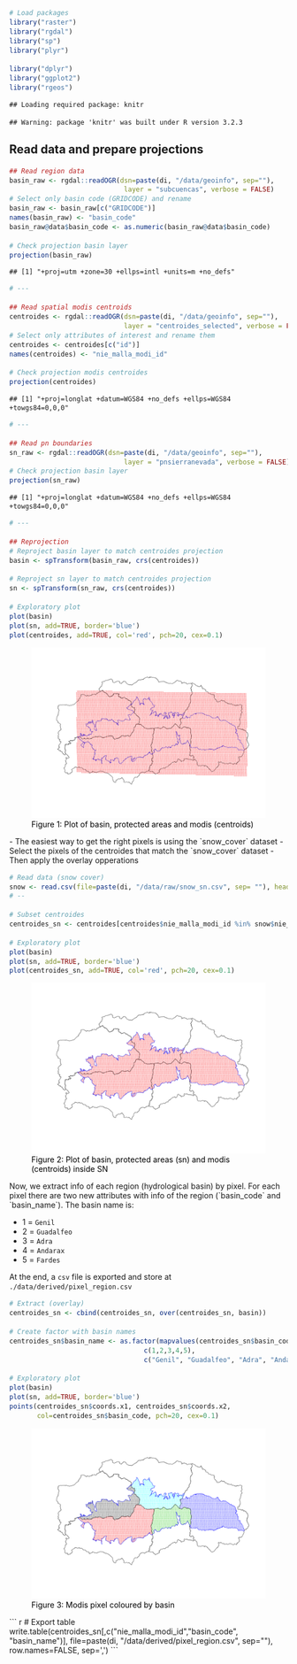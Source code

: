 ``` r
# Load packages 
library("raster")
library("rgdal")
library("sp")
library("plyr")

library("dplyr")
library("ggplot2")
library("rgeos")
```

    ## Loading required package: knitr

    ## Warning: package 'knitr' was built under R version 3.2.3

Read data and prepare projections
---------------------------------

``` r
## Read region data 
basin_raw <- rgdal::readOGR(dsn=paste(di, "/data/geoinfo", sep=""),
                             layer = "subcuencas", verbose = FALSE)
# Select only basin code (GRIDCODE) and rename
basin_raw <- basin_raw[c("GRIDCODE")]
names(basin_raw) <- "basin_code"
basin_raw@data$basin_code <- as.numeric(basin_raw@data$basin_code)

# Check projection basin layer 
projection(basin_raw)
```

    ## [1] "+proj=utm +zone=30 +ellps=intl +units=m +no_defs"

``` r
# --- 

## Read spatial modis centroids 
centroides <- rgdal::readOGR(dsn=paste(di, "/data/geoinfo", sep=""),
                             layer = "centroides_selected", verbose = FALSE)
# Select only attributes of interest and rename them
centroides <- centroides[c("id")]
names(centroides) <- "nie_malla_modi_id"

# Check projection modis centroides
projection(centroides)
```

    ## [1] "+proj=longlat +datum=WGS84 +no_defs +ellps=WGS84 +towgs84=0,0,0"

``` r
# --- 

## Read pn boundaries 
sn_raw <- rgdal::readOGR(dsn=paste(di, "/data/geoinfo", sep=""),
                             layer = "pnsierranevada", verbose = FALSE)
# Check projection basin layer 
projection(sn_raw)
```

    ## [1] "+proj=longlat +datum=WGS84 +no_defs +ellps=WGS84 +towgs84=0,0,0"

``` r
# --- 

## Reprojection 
# Reproject basin layer to match centroides projection
basin <- spTransform(basin_raw, crs(centroides))

# Reproject sn layer to match centroides projection
sn <- spTransform(sn_raw, crs(centroides))

# Exploratory plot 
plot(basin)
plot(sn, add=TRUE, border='blue')
plot(centroides, add=TRUE, col='red', pch=20, cex=0.1)
```

<figure>
<a name="explora_maps"></a><img src="get_region_by_pixel_files/figure-markdown_github/unnamed-chunk-2-1.png">
<figcaption>
<span style="color:black; ">Figure 1: Plot of basin, protected areas and modis (centroids)</span>
</figcaption>
</figure>
-   The easiest way to get the right pixels is using the `snow_cover` dataset
-   Select the pixels of the centroides that match the `snow_cover` dataset
-   Then apply the overlay opperations

``` r
# Read data (snow cover)
snow <- read.csv(file=paste(di, "/data/raw/snow_sn.csv", sep= ""), header = TRUE) 
# --

# Subset centroides
centroides_sn <- centroides[centroides$nie_malla_modi_id %in% snow$nie_malla_modi_id,]

# Exploratory plot 
plot(basin)
plot(sn, add=TRUE, border='blue')
plot(centroides_sn, add=TRUE, col='red', pch=20, cex=0.1)
```

<figure>
<a name="explora_maps_sn"></a><img src="get_region_by_pixel_files/figure-markdown_github/unnamed-chunk-3-1.png">
<figcaption>
<span style="color:black; ">Figure 2: Plot of basin, protected areas (sn) and modis (centroids) inside SN</span>
</figcaption>
</figure>
Now, we extract info of each region (hydrological basin) by pixel. For each pixel there are two new attributes with info of the region (`basin_code` and `basin_name`). The basin name is:

-   1 = `Genil`
-   2 = `Guadalfeo`
-   3 = `Adra`
-   4 = `Andarax`
-   5 = `Fardes`

At the end, a `csv` file is exported and store at `./data/derived/pixel_region.csv`

``` r
# Extract (overlay)
centroides_sn <- cbind(centroides_sn, over(centroides_sn, basin))

# Create factor with basin names
centroides_sn$basin_name <- as.factor(mapvalues(centroides_sn$basin_code, 
                                  c(1,2,3,4,5), 
                                  c("Genil", "Guadalfeo", "Adra", "Andarax", "Fardes")))

# Exploratory plot
plot(basin)
plot(sn, add=TRUE, border='blue')
points(centroides_sn$coords.x1, centroides_sn$coords.x2, 
       col=centroides_sn$basin_code, pch=20, cex=0.1)
```

<figure>
<a name="explora_maps_sn_pixel"></a><img src="get_region_by_pixel_files/figure-markdown_github/unnamed-chunk-4-1.png">
<figcaption>
<span style="color:black; ">Figure 3: Modis pixel coloured by basin</span>
</figcaption>
</figure>
``` r
# Export table 
write.table(centroides_sn[,c("nie_malla_modi_id","basin_code", "basin_name")], file=paste(di, "/data/derived/pixel_region.csv", sep=""), row.names=FALSE, sep=',')
```

